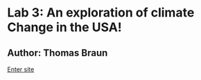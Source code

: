 # Lab 3: An exploration of climate Change in the USA!
## Author: Thomas Braun
[Enter site](https://tbraun96.github.io/lab3/)

